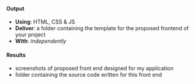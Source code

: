 #### Output
- **Using**: HTML, CSS & JS
- **Deliver**: a folder containing the template for the proposed frontend of your project
- **With**: *independently*

#### Results
- screenshots of proposed front end designed for my application
- folder containing the source code written for this front end
